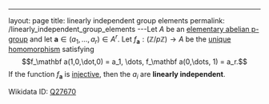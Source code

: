 ---
 layout: page
 title: linearly independent group elements
 permalink: /linearly_independent_group_elements
---Let $A$ be an [elementary abelian p-group](https://defsmath.github.io/DefsMath/elementary_abelian_p-group) and let $\mathbf a\in(a_1,\dots,a_r)\in A^r$. Let $f_\mathbf a:(\mathbb Z/p\mathbb Z)\to A$ be the [unique](https://defsmath.github.io/DefsMath/classifications_of_group_homomorphisms_Z_mod_nZ_to_G) [homomorphism](https://defsmath.github.io/DefsMath/group_homomorphism) satisfying $$f_\mathbf a(1,0,\dot,0) = a_1, \dots, f_\mathbf a(0,\dots, 1) = a_r.$$ If the function $f_\mathbf a$ is [injective](https://defsmath.github.io/DefsMath/injective), then the $a_i$ are **linearly independent**.

Wikidata ID: [Q27670](https://www.wikidata.org/wiki/Q27670)
